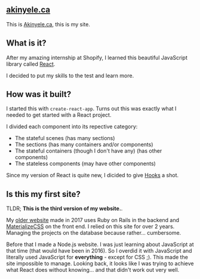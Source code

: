 ## [akinyele.ca](https://www.akinyele.ca)

This is [Akinyele.ca](https://www.akinyele.ca), this is my site.

## What is it?

After my amazing internship at Shopify, I learned this beautiful
JavaScript library called [React](https://github.com/facebook/react).

I decided to put my skills to the test and learn more.

## How was it built?

I started this with `create-react-app`. Turns out this was exactly
what I needed to get started with a React project.

I divided each component into its repective category:

- The stateful scenes (has many sections)
- The sections (has many containers and/or components)
- The stateful containers (though I don't have any) (has other components)
- The stateless components (may have other components)

Since my version of React is quite new, I dicided to give [Hooks](https://reactjs.org/docs/hooks-overview.html)
a shot.

## Is this my first site?

TLDR; **This is the third version of my website.**.

My [older website](https://github.com/thedrummeraki/old.akinyele.ca) made in 2017 uses Ruby on Rails 
in the backend and [MaterializeCSS](materializecss.com) on the front end. 
I relied on this site for over 2 years. Managing the projects on the database
because rather... cumbersome.

Before that I made a Node.js website. I was just learning about JavaScript at
that time (that would have been in 2016). So I overdid it with JavaScript and
literally used JavaScript for **everything** - except for CSS ;). This made
the site impossible to manage. Looking back, it looks like I was trying to
achieve what React does without knowing... and that didn't work out very
well.
